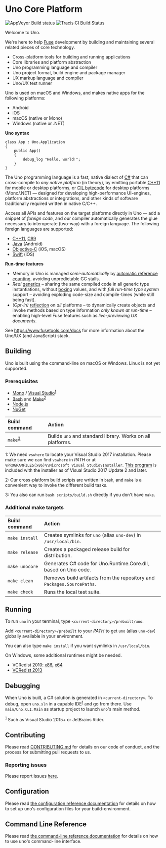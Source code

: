 # Uno Core Platform
[![AppVeyor Build status](https://ci.appveyor.com/api/projects/status/0loj5orsrrb1bn8e/branch/master?svg=true)](https://ci.appveyor.com/project/fusetools/uno/branch/master)
[![Tracis CI Build Status](https://travis-ci.org/fuse-open/uno.svg?branch=master)](https://travis-ci.org/fuse-open/uno)

Welcome to Uno.

We're here to help [Fuse] development by building and maintaining several related pieces of core technology.
* Cross-platform tools for building and running applications
* Core libraries and platform abstraction
* Uno programming language and compiler
* Uno project format, build engine and package manager
* UX markup language and compiler
* Uno/UX test runner

Uno is used on macOS and Windows, and makes native apps for the following platforms:
* Android
* iOS
* macOS (native or Mono)
* Windows (native or .NET)

**Uno syntax**
```uno
class App : Uno.Application
{
    public App()
    {
        debug_log "Hello, world!";
    }
}
```

The Uno programming language is a fast, native dialect of [C#] that can cross-compile to *any native platform* (in theory),
by emitting portable [C++11] for mobile or desktop platforms, or [CIL bytecode] for desktop platforms (Mono/.NET) —
designed for developing high-performance UI-engines, platform abstractions or integrations, and other kinds of
software traditionally required written in native C/C++.

Access all APIs and features on the target platforms directly in Uno — add a snippet of *foreign code*, and
our compiler automatically generates the glue necessary to interoperate (two-way) with a foreign language.
The following foreign languages are supported:
* [C++11], [C99]
* [Java] (Android)
* [Objective-C] (iOS, macOS)
* [Swift] (iOS)

[Fuse]: https://www.fusetools.com/
[C#]: https://en.wikipedia.org/wiki/C_Sharp_(programming_language)
[C++11]: https://en.wikipedia.org/wiki/C++11
[C99]: https://en.wikipedia.org/wiki/C99
[CIL bytecode]: https://en.wikipedia.org/wiki/Common_Intermediate_Language
[Java]: https://en.wikipedia.org/wiki/Java_(programming_language)
[Objective-C]: https://en.wikipedia.org/wiki/Objective-C
[Swift]: https://en.wikipedia.org/wiki/Swift_(programming_language)

**Run-time features**
* Memory in Uno is managed *semi-automatically* by [automatic reference counting], avoiding unpredictable GC stalls.
* *Real* [generics] – sharing the same compiled code in all generic type instantiations, without [boxing] values, and with
  *full run-time type system* support – avoiding exploding code-size and compile-times (while still being fast).
* *(Opt-in)* [reflection] on *all* platforms – to dynamically create objects and invoke methods based on type information
  *only known at run-time* – enabling high-level Fuse features such as *live-previewing UX documents*.

[automatic reference counting]: https://en.wikipedia.org/wiki/Automatic_Reference_Counting
[boxing]: https://en.wikipedia.org/wiki/Object_type_(object-oriented_programming)#Boxing
[generics]: https://en.wikipedia.org/wiki/Generic_programming
[reflection]: https://en.wikipedia.org/wiki/Reflection_(computer_programming)

See https://www.fusetools.com/docs for more information about the Uno/UX (and JavaScript) stack.

## Building

Uno is built using the command-line on macOS or Windows. Linux is not yet supported.

### Prerequisites

- [Mono](http://www.mono-project.com/download/) / [Visual Studio](https://www.visualstudio.com/downloads/)<sup>[1](#win-prereq-1)</sup>
- [Bash](http://www.msys2.org/) and [Make](http://gnuwin32.sourceforge.net/packages/make.htm)<sup>[2](#win-prereq-2)</sup>
- [Node.js](https://nodejs.org/en/download/)
- [NuGet](https://www.nuget.org/downloads/)

| Build command                       | Action                                                                  |
|:------------------------------------|:------------------------------------------------------------------------|
| `make`<sup>[3](#win-prereq-3)</sup> | Builds `uno` and standard library. Works on all platforms.              |

<a name="win-prereq-1">1</a>: We need `vswhere` to locate your Visual Studio 2017 installation. Please make sure we can find `vswhere` in *PATH*
or at `%PROGRAMFILES(x86)%\Microsoft Visual Studio\Installer`. [This program](https://github.com/Microsoft/vswhere)
is included with the installer as of Visual Studio 2017 Update 2 and later.

<a name="win-prereq-2">2</a>: Our cross-platform build scripts are written in `bash`, and `make` is a convenient way to invoke the different build tasks.

<a name="win-prereq-3">3</a>: You also can run `bash scripts/build.sh` directly if you don't have `make`.

### Additional make targets

| Build command   | Action                                                                  |
|:----------------|:------------------------------------------------------------------------|
| `make install`  | Creates symlinks for `uno` (alias `uno-dev`) in `/usr/local/bin`.       |
| `make release`  | Creates a packaged release build for distribution.                      |
| `make unocore`  | Generates C# code for Uno.Runtime.Core.dll, based on Uno code.          |
| `make clean`    | Removes build artifacts from the repository and `Packages.SourcePaths`. |
| `make check`    | Runs the local test suite.                                              |

## Running

To run `uno` in your terminal, type `<current-directory>/prebuilt/uno`.

Add `<current-directory>/prebuilt` to your *PATH* to get `uno` (alias `uno-dev`) globally available in your environment.

You can also type `make install` if you want symlinks in `/usr/local/bin`.

On Windows, some additional runtimes might be needed.
* VCRedist 2010: [x86](https://www.microsoft.com/en-us/download/details.aspx?id=5555), [x64](https://www.microsoft.com/en-US/Download/confirmation.aspx?id=14632)
* [VCRedist 2013](https://www.microsoft.com/en-gb/download/details.aspx?id=40784)

## Debugging

When Uno is built, a C# solution is generated in `<current-directory>`.
To debug, open `uno.sln` in a capable
IDE<sup>[1]</sup> and go from there. Use `main/Uno.CLI.Main` as startup
project to launch `uno`'s main method.

<sup>[1]</sup> Such as Visual Studio 2015+ or JetBrains Rider.

## Contributing

Please read [CONTRIBUTING.md](CONTRIBUTING.md) for details on our code of
conduct, and the process for submitting pull requests to us.

### Reporting issues

Please report issues [here](https://github.com/fuse-open/uno/issues).

## Configuration

Please read [the configuration reference documentation][1] for details on how to
set up uno's configuration files for your build-environment.

## Command Line Reference

Please read [the command-line reference documentation][2] for details on how to
use uno's command-line interface.

[1]: Documentation/Configuration.md
[2]: Documentation/CommandLineReference.md

